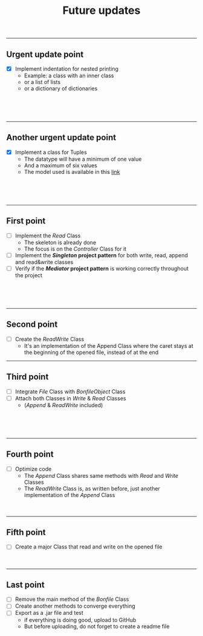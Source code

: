 <header>

# Future updates
</header>

<article>
<hr>

## Urgent update point
- [X] Implement indentation for nested printing
  * Example: a class with an inner class
  * or a list of lists
  * or a dictionary of dictionaries
<br>
<br>
<br>
</article>

<article>
<hr>

## Another urgent update point
- [X] Implement a class for Tuples
  * The datatype will have a minimum of one value
  * And a maximum of six values
  * The model used is available in this [link](https://medium.com/@mgm06bm/tuples-in-java-17-c911c9431ed9)
<br>
<br>
<br>
</article>

<article>
<hr>

## First point
- [ ] Implement the *Read* Class
  * The skeleton is already done
  * The focus is on the *Controller* Class for it
- [ ] Implement the ***Singleton* project pattern** for both write, read, append and read&write classes
- [ ] Verify if the ***Mediator* project pattern** is working correctly throughout the project
<br>
<br>
<br>
</article>

<article>
<hr>

## Second point
- [ ] Create the *ReadWrite* Class
  * It's an implementation of the Append Class where the caret stays at the beginning of the opened file, instead of at the end
</article>

<article>
<hr>

## Third point
- [ ] Integrate *File* Class with *BonfileObject* Class
- [ ] Attach both Classes in *Write* & *Read* Classes
  * (*Append* & *ReadWrite* included)
<br>
<br>
<br>
</article>

<article>
<hr>

## Fourth point
- [ ] Optimize code
  * The *Append* Class shares same methods with *Read* and *Write* Classes
  * The *ReadWrite* Class is, as written before, just another implementation of the *Append* Class
    <br>
    <br>
    <br>
</article>

<article>
<hr>

## Fifth point
- [ ] Create a major Class that read and write on the opened file
  <br>
  <br>
  <br>
</article>

<article>
<hr>

## Last point
- [ ] Remove the main method of the *Bonfile* Class
- [ ] Create another methods to converge everything
- [ ] Export as a .jar file and test
  * if everything is doing good, upload to GitHub
  * But before uploading, do not forget to create a readme file
    <br>
    <br>
    <br>
</article>

